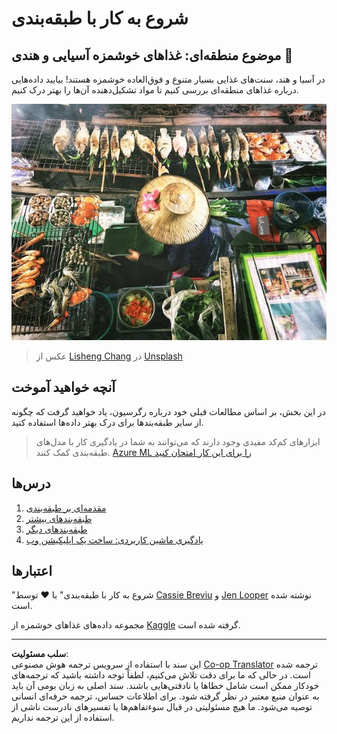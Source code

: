 <!--
CO_OP_TRANSLATOR_METADATA:
{
  "original_hash": "74e809ffd1e613a1058bbc3e9600859e",
  "translation_date": "2025-09-03T23:49:20+00:00",
  "source_file": "4-Classification/README.md",
  "language_code": "fa"
}
-->
# شروع به کار با طبقه‌بندی

## موضوع منطقه‌ای: غذاهای خوشمزه آسیایی و هندی 🍜

در آسیا و هند، سنت‌های غذایی بسیار متنوع و فوق‌العاده خوشمزه هستند! بیایید داده‌هایی درباره غذاهای منطقه‌ای بررسی کنیم تا مواد تشکیل‌دهنده آن‌ها را بهتر درک کنیم.

![فروشنده غذای تایلندی](../../../translated_images/thai-food.c47a7a7f9f05c21892a1f9dc7bf30669e6d18dfda420c5c7ebb4153f6a304edd.fa.jpg)
> عکس از <a href="https://unsplash.com/@changlisheng?utm_source=unsplash&utm_medium=referral&utm_content=creditCopyText">Lisheng Chang</a> در <a href="https://unsplash.com/s/photos/asian-food?utm_source=unsplash&utm_medium=referral&utm_content=creditCopyText">Unsplash</a>
  
## آنچه خواهید آموخت

در این بخش، بر اساس مطالعات قبلی خود درباره رگرسیون، یاد خواهید گرفت که چگونه از سایر طبقه‌بندها برای درک بهتر داده‌ها استفاده کنید.

> ابزارهای کم‌کد مفیدی وجود دارند که می‌توانند به شما در یادگیری کار با مدل‌های طبقه‌بندی کمک کنند. [Azure ML را برای این کار امتحان کنید](https://docs.microsoft.com/learn/modules/create-classification-model-azure-machine-learning-designer/?WT.mc_id=academic-77952-leestott)

## درس‌ها

1. [مقدمه‌ای بر طبقه‌بندی](1-Introduction/README.md)
2. [طبقه‌بندهای بیشتر](2-Classifiers-1/README.md)
3. [طبقه‌بندهای دیگر](3-Classifiers-2/README.md)
4. [یادگیری ماشین کاربردی: ساخت یک اپلیکیشن وب](4-Applied/README.md)

## اعتبارها

"شروع به کار با طبقه‌بندی" با ♥️ توسط [Cassie Breviu](https://www.twitter.com/cassiebreviu) و [Jen Looper](https://www.twitter.com/jenlooper) نوشته شده است.

مجموعه داده‌های غذاهای خوشمزه از [Kaggle](https://www.kaggle.com/hoandan/asian-and-indian-cuisines) گرفته شده است.

---

**سلب مسئولیت**:  
این سند با استفاده از سرویس ترجمه هوش مصنوعی [Co-op Translator](https://github.com/Azure/co-op-translator) ترجمه شده است. در حالی که ما برای دقت تلاش می‌کنیم، لطفاً توجه داشته باشید که ترجمه‌های خودکار ممکن است شامل خطاها یا نادقتی‌هایی باشند. سند اصلی به زبان بومی آن باید به عنوان منبع معتبر در نظر گرفته شود. برای اطلاعات حساس، ترجمه حرفه‌ای انسانی توصیه می‌شود. ما هیچ مسئولیتی در قبال سوءتفاهم‌ها یا تفسیرهای نادرست ناشی از استفاده از این ترجمه نداریم.